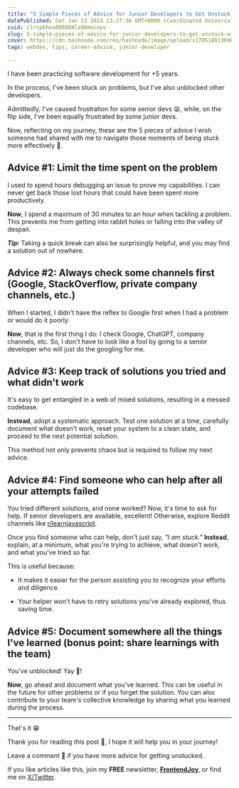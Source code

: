 ```yaml
---
title: "5 Simple Pieces of Advice for Junior Developers to Get Unstuck Without Looking Or Feeling Foolish 🙈"
datePublished: Sat Jan 13 2024 23:27:36 GMT+0000 (Coordinated Universal Time)
cuid: clrcp6hea000808la90mocnpv
slug: 5-simple-pieces-of-advice-for-junior-developers-to-get-unstuck-without-looking-or-feeling-foolish
cover: https://cdn.hashnode.com/res/hashnode/image/upload/v1705189136968/ef2c8e92-d55d-4a16-a033-e6bf1be02393.jpeg
tags: webdev, tips, career-advice, junior-developer

---
```


I have been practicing software development for +5 years.

In the process, I've been stuck on problems, but I've also unblocked other developers.

Admittedly, I've caused frustration for some senior devs 😫, while, on the flip side, I've been equally frustrated by some junior devs.

Now, reflecting on my journey, these are the 5 pieces of advice I wish someone had shared with me to navigate those moments of being stuck more effectively 🧠.

## Advice #1: Limit the time spent on the problem

I used to spend hours debugging an issue to prove my capabilities. I can never get back those lost hours that could have been spent more productively.

**Now**, I spend a maximum of 30 minutes to an hour when tackling a problem. This prevents me from getting into rabbit holes or falling into the valley of despair.

**_Tip:_** Taking a quick break can also be surprisingly helpful, and you may find a solution out of nowhere.

## Advice #2: Always check some channels first (Google, StackOverflow, private company channels, etc.)

When I started, I didn't have the reflex to Google first when I had a problem or would do it poorly.

**Now**, that is the first thing I do: I check Google, ChatGPT, company channels, etc. So, I don't have to look like a fool by going to a senior developer who will just do the googling for me.

## Advice #3: Keep track of solutions you tried and what didn't work

It's easy to get entangled in a web of mixed solutions, resulting in a messed codebase.

**Instead**, adopt a systematic approach. Test one solution at a time, carefully document what doesn't work, reset your system to a clean state, and proceed to the next potential solution.

This method not only prevents chaos but is required to follow my next advice.

## Advice #4: Find someone who can help after all your attempts failed

You tried different solutions, and none worked? Now, it's time to ask for help. If senior developers are available, excellent! Otherwise, explore Reddit channels like [r/learnjavascript](https://www.reddit.com/r/learnjavascript/).

Once you find someone who can help, don't just say, _"I am stuck."_ **Instead**, explain, at a minimum, what you're trying to achieve, what doesn't work, and what you've tried so far.

This is useful because:

- It makes it easier for the person assisting you to recognize your efforts and diligence.

- Your helper won't have to retry solutions you've already explored, thus saving time.

## Advice #5: Document somewhere all the things I've learned (bonus point: share learnings with the team)

You've unblocked! Yay 🎉!

**Now**, go ahead and document what you've learned. This can be useful in the future for other problems or if you forget the solution. You can also contribute to your team's collective knowledge by sharing what you learned during the process.

---

That's it 😁

Thank you for reading this post 🙏, I hope it will help you in your journey!

Leave a comment 📩 if you have more advice for getting unstucked.

If you like articles like this, join my **FREE** newsletter, **[FrontendJoy](https://ndeyefatoudiop.substack.com/)**, or find me on [X/Twitter](https://twitter.com/_ndeyefatoudiop).

